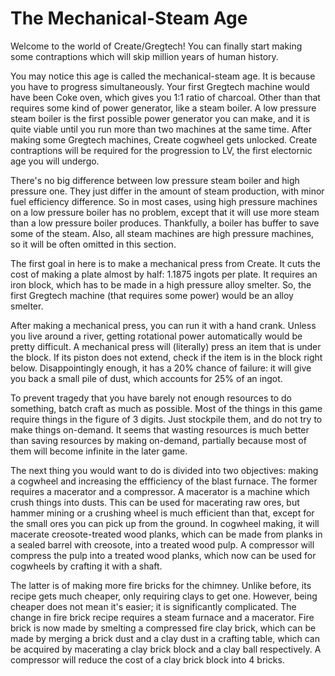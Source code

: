 # The Mechanical-Steam Age
Welcome to the world of Create/Gregtech! You can finally start making some contraptions which will skip million years of human history.

You may notice this age is called the mechanical-steam age. It is because you have to progress simultaneously. Your first Gregtech machine would have been Coke oven, which gives you 1:1 ratio of charcoal. Other than that requires some kind of power generator, like a steam boiler. A low pressure steam boiler is the first possible power generator you can make, and it is quite viable until you run more than two machines at the same time. After making some Gregtech machines, Create cogwheel gets unlocked. Create contraptions will be required for the progression to LV, the first electornic age you will undergo.

There's no big difference between low pressure steam boiler and high pressure one. They just differ in the amount of steam production, with minor fuel efficiency difference. So in most cases, using high pressure machines on a low pressure boiler has no problem, except that it will use more steam than a low pressure boiler produces. Thankfully, a boiler has buffer to save some of the steam. Also, all steam machines are high pressure machines, so it will be often omitted in this section.

The first goal in here is to make a mechanical press from Create. It cuts the cost of making a plate almost by half: 1.1875 ingots per plate. It requires an iron block, which has to be made in a high pressure alloy smelter. So, the first Gregtech machine (that requires some power) would be an alloy smelter.

After making a mechanical press, you can run it with a hand crank. Unless you live around a river, getting rotational power automatically would be pretty difficult. A mechanical press will (literally) press an item that is under the block. If its piston does not extend, check if the item is in the block right below. Disappointingly enough, it has a 20% chance of failure: it will give you back a small pile of dust, which accounts for 25% of an ingot.

To prevent tragedy that you have barely not enough resources to do something, batch craft as much as possible. Most of the things in this game require things in the figure of 3 digits. Just stockpile them, and do not try to make things on-demand. It seems that wasting resources is much better than saving resources by making on-demand, partially because most of them will become infinite in the later game.

The next thing you would want to do is divided into two objectives: making a cogwheel and increasing the effficiency of the blast furnace. The former requires a macerator and a compressor. A macerator is a machine which crush things into dusts. This can be used for macerating raw ores, but hammer mining or a crushing wheel is much efficient than that, except for the small ores you can pick up from the ground. In cogwheel making, it will macerate creosote-treated wood planks, which can be made from planks in a sealed barrel with creosote, into a treated wood pulp. A compressor will compress the pulp into a treated wood planks, which now can be used for cogwheels by crafting it with a shaft.

The latter is of making more fire bricks for the chimney. Unlike before, its recipe gets much cheaper, only requiring clays to get one. However, being cheaper does not mean it's easier; it is significantly complicated. The change in fire brick recipe requires a steam furnace and a macerator. Fire brick is now made by smelting a compressed fire clay brick, which can be made by merging a brick dust and a clay dust in a crafting table, which can be acquired by macerating a clay brick block and a clay ball respectively. A compressor will reduce the cost of a clay brick block into 4 bricks.